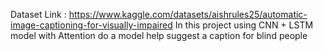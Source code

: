 Dataset Link : https://www.kaggle.com/datasets/aishrules25/automatic-image-captioning-for-visually-impaired
In this project using CNN + LSTM model with Attention do a model help suggest a caption for blind people
